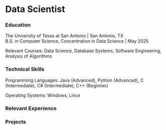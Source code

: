 # Data Scientist 

### Education
The University of Texas at San Antonio | San Antonio, TX                                                                                   
B.S. in Computer Science, Concentration in Data Science | May 2025

Relevant Courses: Data Science, Database Systems, Software Engineering, Analysis of Algorithms

### Technical Skills
Programming Languages:  Java (Advanced), Python (Advanced), C (Intermediate), C# (Intermediate), C++ (Beginner)

Operating Systems: Windows, Linux

### Relevant Experience

### Projects

